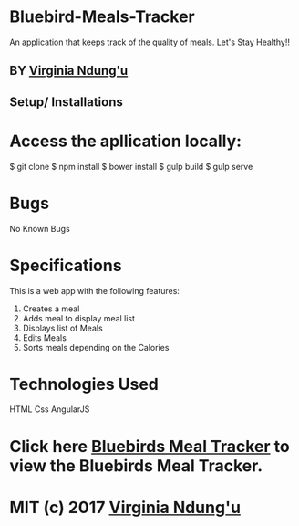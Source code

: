 # Bluebird-Meals-Tracker

An application that keeps track of the quality of meals. Let's Stay Healthy!!

## BY [Virginia Ndung'u](https://github.com/VirginiaNdungu1)

## Setup/ Installations
# Access the apllication locally:

$ git clone
$ npm install
$ bower install
$ gulp build
$ gulp serve

# Bugs
No Known Bugs

# Specifications
This is a web app with the following features:
1. Creates a meal
2. Adds meal to display meal list
3. Displays list of Meals
4. Edits Meals
5. Sorts meals depending on the Calories

# Technologies Used

HTML
Css
AngularJS

# Click here [Bluebirds Meal Tracker](https://github.com/VirginiaNdungu1/Bluebird-Meals-Tracker) to view the Bluebirds Meal Tracker.

# MIT (c) 2017 [Virginia Ndung'u](https://github.com/VirginiaNdungu1/Bluebird-Meals-Tracker)

